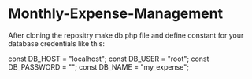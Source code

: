 # Monthly-Expense-Management

After cloning the repositry make db.php file and define constant for your database credentials like this:

const DB_HOST = "localhost";
const DB_USER = "root";
const DB_PASSWORD = "";
const DB_NAME = "my_expense";





